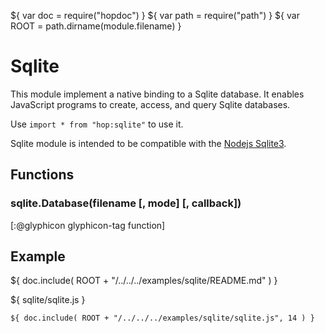 ${ var doc = require("hopdoc") }
${ var path = require("path") }
${ var ROOT = path.dirname(module.filename) }

Sqlite
======

This module implement a native binding to a Sqlite database. It enables
JavaScript programs to create, access, and query Sqlite databases.

Use `import * from "hop:sqlite"` to use it.

Sqlite module is intended to be compatible with the [Nodejs Sqlite3](https://www.npmjs.com/package/sqlite3).


Functions
---------

### sqlite.Database(filename [, mode] [, callback]) ###
[:@glyphicon glyphicon-tag function]


Example
-------

${ doc.include( ROOT + "/../../../examples/sqlite/README.md" ) }

${ <span class="label label-info">sqlite/sqlite.js</span> }

```hopscript
${ doc.include( ROOT + "/../../../examples/sqlite/sqlite.js", 14 ) }
```

